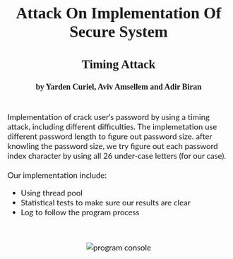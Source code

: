 <div style="text-align: center; font-size:18px;">
	<div style="display: inline-block; text-align: left; color:#1d1d1d; font-family: 'Lato', sans-serif;">
	<h1 align="center" style="color:#1d1d1d; font-family: Tahoma;">Attack On Implementation Of Secure System</h1>
	<h2 align="center" style="color:#1d1d1d; font-family: Tahoma;">Timing Attack</h2>
	<h4 align="center" style="color:#1d1d1d; font-family: Tahoma;">by Yarden Curiel, Aviv Amsellem and Adir Biran<br></h4>
	<p align="center">
	</p>
	<br>
	Implementation of crack user's password by using a timing attack, including different difficulties.
    	The implemetation use different password length to figure out password size. after knowling the password size, we try figure out each password index character by using all 26 under-case letters (for our case).<br>
    <br>
	Our implementation include:
	<ul>
		<li>Using thread pool</li>
			<li>Statistical tests to make sure our results are clear</li>
			<li>Log to follow the program process</li>
	</ul>
</p>
	<br>
<p align="center">
<img src="https://i.ibb.co/mzFrTyF/curiey-2.png" alt="program console"/><br><br>
</p>
</div>
</div>
